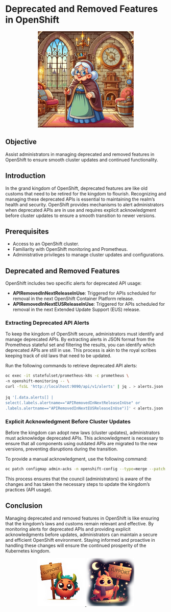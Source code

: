 # Deprecated and Removed Features in OpenShift

<div style="text-align:center;">
  <img src="https://github.com/Vitrua/images/blob/main/openshift/featope.jpg?raw=true" alt="featope" width="300" height="300">
</div>

## Objective

Assist administrators in managing deprecated and removed features in OpenShift to ensure smooth cluster updates and continued functionality.

## Introduction

In the grand kingdom of OpenShift, deprecated features are like old customs that need to be retired for the kingdom to flourish. Recognizing and managing these deprecated APIs is essential to maintaining the realm’s health and security. OpenShift provides mechanisms to alert administrators when deprecated APIs are in use and requires explicit acknowledgment before cluster updates to ensure a smooth transition to newer versions.

## Prerequisites

- Access to an OpenShift cluster.
- Familiarity with OpenShift monitoring and Prometheus.
- Administrative privileges to manage cluster updates and configurations.

## Deprecated and Removed Features

OpenShift includes two specific alerts for deprecated API usage:
- **APIRemovedInNextReleaseInUse**: Triggered for APIs scheduled for removal in the next OpenShift Container Platform release.
- **APIRemovedInNextEUSReleaseInUse**: Triggered for APIs scheduled for removal in the next Extended Update Support (EUS) release.

### Extracting Deprecated API Alerts

To keep the kingdom of OpenShift secure, administrators must identify and manage deprecated APIs. By extracting alerts in JSON format from the Prometheus stateful set and filtering the results, you can identify which deprecated APIs are still in use. This process is akin to the royal scribes keeping track of old laws that need to be updated.

Run the following commands to retrieve deprecated API alerts:
```bash
oc exec -it statefulset/prometheus-k8s -c prometheus \
-n openshift-monitoring -- \
curl -fsSL 'http://localhost:9090/api/v1/alerts' | jq . > alerts.json

jq '[.data.alerts[] |
select(.labels.alertname=="APIRemovedInNextReleaseInUse" or
.labels.alertname=="APIRemovedInNextEUSReleaseInUse")]' < alerts.json
```

### Explicit Acknowledgment Before Cluster Updates

Before the kingdom can adopt new laws (cluster updates), administrators must acknowledge deprecated APIs. This acknowledgment is necessary to ensure that all components using outdated APIs are migrated to the new versions, preventing disruptions during the transition.

To provide a manual acknowledgment, use the following command:
```bash
oc patch configmap admin-acks -n openshift-config --type=merge --patch '{"data":{"ack-4.11-kube-1.25-api-removals-in-4.12":"true"}}'
```

This process ensures that the council (administrators) is aware of the changes and has taken the necessary steps to update the kingdom’s practices (API usage).

## Conclusion

Managing deprecated and removed features in OpenShift is like ensuring that the kingdom’s laws and customs remain relevant and effective. By monitoring alerts for deprecated APIs and providing explicit acknowledgments before updates, administrators can maintain a secure and efficient OpenShift environment. Staying informed and proactive in handling these changes will ensure the continued prosperity of the Kubernetes kingdom.

<div style="text-align:center;">
  <a href="https://patreon.com/Vitrua">
    <img src="https://github.com/Vitrua/images/blob/main/others/supportmonlight.png?raw=true#only-light" alt="support" width="150" height="150">
    <img src="https://github.com/Vitrua/images/blob/main/others/supportmon.png?raw=true#only-dark" alt="support" width="150" height="150">
  </a>
</div>